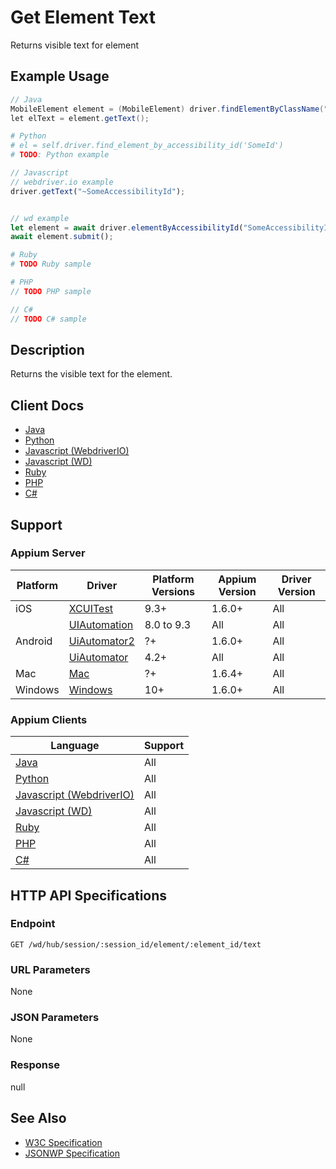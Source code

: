 # Get Element Text

Returns visible text for element
## Example Usage

```java
// Java
MobileElement element = (MobileElement) driver.findElementByClassName("SomeClassName");
let elText = element.getText();

```

```python
# Python
# el = self.driver.find_element_by_accessibility_id('SomeId')
# TODO: Python example

```

```javascript
// Javascript
// webdriver.io example
driver.getText("~SomeAccessibilityId");


// wd example
let element = await driver.elementByAccessibilityId("SomeAccessibilityID");
await element.submit();

```

```ruby
# Ruby
# TODO Ruby sample

```

```php
# PHP
// TODO PHP sample

```

```csharp
// C#
// TODO C# sample

```


## Description

Returns the visible text for the element.


## Client Docs

 * [Java](https://seleniumhq.github.io/selenium/docs/api/java/org/openqa/selenium/WebElement.html#getText--) 
 * [Python](http://selenium-python.readthedocs.io/api.html) 
 * [Javascript (WebdriverIO)](http://webdriver.io/api/property/getText.html) 
 * [Javascript (WD)](https://github.com/admc/wd/blob/master/lib/commands.js#L1832) 
 * [Ruby](http://www.rubydoc.info/gems/selenium-webdriver/Selenium/WebDriver/) 
 * [PHP](https://github.com/appium/php-client/) 
 * [C#](https://github.com/appium/appium-dotnet-driver/) 

## Support

### Appium Server

|Platform|Driver|Platform Versions|Appium Version|Driver Version|
|--------|----------------|------|--------------|--------------|
| iOS | [XCUITest](/docs/en/drivers/ios-xcuitest.md) | 9.3+ | 1.6.0+ | All |
|  | [UIAutomation](/docs/en/drivers/ios-uiautomation.md) | 8.0 to 9.3 | All | All |
| Android | [UiAutomator2](/docs/en/drivers/android-uiautomator2.md) | ?+ | 1.6.0+ | All |
|  | [UiAutomator](/docs/en/drivers/android-uiautomator.md) | 4.2+ | All | All |
| Mac | [Mac](/docs/en/drivers/mac.md) | ?+ | 1.6.4+ | All |
| Windows | [Windows](/docs/en/drivers/windows.md) | 10+ | 1.6.0+ | All |

### Appium Clients

|Language|Support|
|--------|-------|
|[Java](https://github.com/appium/java-client/releases/latest)| All |
|[Python](https://github.com/appium/python-client/releases/latest)| All |
|[Javascript (WebdriverIO)](http://webdriver.io/index.html)| All |
|[Javascript (WD)](https://github.com/admc/wd/releases/latest)| All |
|[Ruby](https://github.com/appium/ruby_lib/releases/latest)| All |
|[PHP](https://github.com/appium/php-client/releases/latest)| All |
|[C#](https://github.com/appium/appium-dotnet-driver/releases/latest)| All |

## HTTP API Specifications

### Endpoint

`GET /wd/hub/session/:session_id/element/:element_id/text`

### URL Parameters

None

### JSON Parameters

None

### Response

null

## See Also

* [W3C Specification](https://www.w3.org/TR/webdriver/#dfn-get-element-text)
* [JSONWP Specification](https://github.com/SeleniumHQ/selenium/wiki/JsonWireProtocol#sessionsessionidelementidtext)
